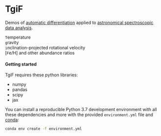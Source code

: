 # TgiF
Demos of [automatic differentiation](https://en.wikipedia.org/wiki/Automatic_differentiation) applied to [astronomical spectroscopic data analysis](https://en.wikipedia.org/wiki/Astronomical_spectroscopy).

`T`emperature  
`g`ravity  
`i`nclination-projected rotational velocity  
[`F`e/H] and other abundance ratios


#### Getting started

TgiF requires these python libraries:  
- numpy
- pandas
- scipy
- jax

You can install a reproducible Python 3.7 development environment with all these dependencies and more with the provided `environment.yml` file and [conda](https://anaconda.org/anaconda/conda):

```bash
conda env create -f environment.yml
```

